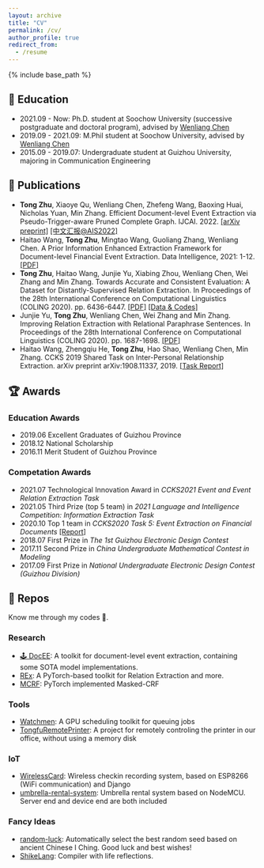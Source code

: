 ```yaml
---
layout: archive
title: "CV"
permalink: /cv/
author_profile: true
redirect_from:
  - /resume
---
```


{% include base_path %}

## 🏫 Education

- 2021.09 - Now: Ph.D. student at Soochow University (successive postgraduate and doctoral program), advised by [Wenliang Chen](https://sites.google.com/site/chenwenliang/)
- 2019.09 - 2021.09: M.Phil student at Soochow University, advised by [Wenliang Chen](https://sites.google.com/site/chenwenliang/)
- 2015.09 - 2019.07: Undergraduate student at Guizhou University, majoring in Communication Engineering

## 📃 Publications

- **Tong Zhu**, Xiaoye Qu, Wenliang Chen, Zhefeng Wang, Baoxing Huai, Nicholas Yuan, Min Zhang. Efficient Document-level Event Extraction via Pseudo-Trigger-aware Pruned Complete Graph. IJCAI. 2022. [[arXiv preprint]](https://arxiv.org/abs/2112.06013) [[中文汇报@AIS2022]](/files/talks/84-朱桐-AIS2022-PTPCG.pdf)
- Haitao Wang, **Tong Zhu**, Mingtao Wang, Guoliang Zhang, Wenliang Chen. A Prior Information Enhanced Extraction Framework for Document-level Financial Event Extraction. Data Intelligence, 2021: 1-12. [[PDF]](https://direct.mit.edu/dint/article-pdf/doi/10.1162/dint_a_00103/1922608/dint_a_00103.pdf)
- **Tong Zhu**, Haitao Wang, Junjie Yu, Xiabing Zhou, Wenliang Chen, Wei Zhang and Min Zhang. Towards Accurate and Consistent Evaluation: A Dataset for Distantly-Supervised Relation Extraction. In Proceedings of the 28th International Conference on Computational Linguistics (COLING 2020). pp. 6436-6447. [[PDF]](https://arxiv.org/pdf/2010.16275.pdf) [[Data & Codes]](https://github.com/Spico197/NYT-H)
- Junjie Yu, **Tong Zhu**, Wenliang Chen, Wei Zhang and Min Zhang. Improving Relation Extraction with Relational Paraphrase Sentences. In Proceedings of the 28th International Conference on Computational Linguistics (COLING 2020). pp. 1687-1698. [[PDF]](https://www.aclweb.org/anthology/2020.coling-main.148.pdf)
- Haitao Wang, Zhengqiu He, **Tong Zhu**, Hao Shao, Wenliang Chen, Min Zhang. CCKS 2019 Shared Task on Inter-Personal Relationship Extraction. arXiv preprint arXiv:1908.11337, 2019. [[Task Report]](https://arxiv.org/pdf/1908.11337.pdf)

## 🏆 Awards

### Education Awards

- 2019.06 Excellent Graduates of Guizhou Province
- 2018.12 National Scholarship
- 2016.11 Merit Student of Guizhou Province

### Competation Awards

- 2021.07 Technological Innovation Award in *CCKS2021 Event and Event Relation Extraction Task*
- 2021.05 Third Prize (top 5 team) in *2021 Language and Intelligence Competition: Information Extraction Task*
- 2020.10 Top 1 team in *CCKS2020 Task 5: Event Extraction on Financial Documents* [[Report]](/files/ccks2020_eval_paper_5_2_1.pdf)
- 2018.07 First Prize in *The 1st Guizhou Electronic Design Contest*
- 2017.11 Second Prize in *China Undergraduate Mathematical Contest in Modeling*
- 2017.09 First Prize in *National Undergraduate Electronic Design Contest (Guizhou Division)*

## 💾 Repos

Know me through my codes 👀.

### Research

- [🕹️ DocEE](https://github.com/Spico197/DocEE): A toolkit for document-level event extraction, containing some SOTA model implementations.
- [REx](https://github.com/Spico197/REx): A PyTorch-based toolkit for Relation Extraction and more.
- [MCRF](https://github.com/Spico197/MCRF): PyTorch implemented Masked-CRF

### Tools

- [Watchmen](https://github.com/Spico197/watchmen): A GPU scheduling toolkit for queuing jobs
- [TongfuRemotePrinter](https://github.com/Spico197/TongfuRemotePrinter): A project for remotely controling the printer in our office, without using a memory disk

### IoT

- [WirelessCard](https://github.com/Spico197/WirelessCard): Wireless checkin recording system, based on ESP8266 (WiFi communication) and Django
- [umbrella-rental-system](https://github.com/Spico197/umbrella-rental-system): Umbrella rental system based on NodeMCU. Server end and device end are both included

### Fancy Ideas

- [random-luck](https://github.com/Spico197/random-luck): Automatically select the best random seed based on ancient Chinese I Ching. Good luck and best wishes!
- [ShikeLang](https://github.com/Spico197/ShikeLang): Compiler with life reflections.

